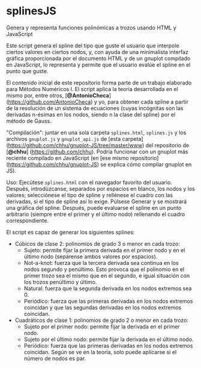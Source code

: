 # splinesJS
Genera y representa funciones polinómicas a trozos usando HTML y JavaScript


Este script genera el spline del tipo que guste el usuario que interpole ciertos valores en ciertos nodos, y, con ayuda de una minimalista interfaz gráfica proporcionada por el documento HTML y de un gnuplot compilado en JavaScript, lo representa y permite que el usuario evalúe el spline en el punto que guste.

El contenido inicial de este repositorio forma parte de un trabajo elaborado para Métodos Numéricos I. El script aplica la teoría desarrollada en el mismo por, entre otros, [**@AntonioCheca**] (https://github.com/AntonioCheca) y yo, para obtener cada spline a partir de la resolución de un sistema de ecuaciones (cuyas incógnitas son las derivadas n-ésimas en los nodos, siendo n la clase del spline) por el método de Gauss.

"Compilación": juntar en una sola carpeta `splines.html`, `splines.js` y los archivos `gnuplot.js` y `gnuplot_api.js` de [esta carpeta] (https://github.com/chhu/gnuplot-JS/tree/master/www) del repositorio de [**@chhu**] (https://github.com/chhu). Podría funcionar con un gnuplot más reciente compilado en JavaScript (en [ese mismo repositorio] (https://github.com/chhu/gnuplot-JS) se explica cómo compilar gnuplot en JS).

Uso: Ejecútese `splines.html` con el navegador favorito del usuario. Después, introdúzcanse, separados por espacios en blanco, los nodos y los valores; selecciónese el tipo de spline y rellénese el cuadro con las derivadas, si el tipo de spline así lo exige. Púlsese Generar y se mostrará una gráfica del spline. Después, puede evaluarse el spline en un punto arbitrario (siempre entre el primer y el último nodo) rellenando el cuadro correspondiente.

El script es capaz de generar los siguientes splines:
- Cúbicos de clase 2: polinomios de grado 3 o menor en cada trozo:
  - Sujeto: permite fijar la primera derivada en el primer nodo y en el último nodo (sepárense ambos valores por espacios).
  - Not-a-knot: fuerza que la tercera derivada sea continua en los nodos segundo y penúltimo. Esto provoca que el polinomio en el primer trozo sea el mismo que en el segundo, e igual situación con los trozos penúltimo y último.
  - Natural: fuerza que la segunda derivada en los nodos extremos sea 0.
  - Periódico: fuerza que las primeras derivadas en los nodos extremos coincidan y que las segundas derivadas en los nodos extremos coincidan.
- Cuadráticos de clase 1: polinomios de grado 2 o menor en cada trozo:
  - Sujeto por el primer nodo: permite fijar la derivada en el primer nodo.
  - Sujeto por el último nodo: permite fijar la derivada en el último nodo.
  - Periódico: fuerza que las primeras derivadas en los nodos extremos coincidan. Según se ve en la teoría, solo puede aplicarse si el número de nodos es par.
